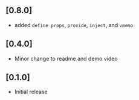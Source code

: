 ## [0.8.0]

- added `define props`, `provide`, `inject`, and `vmemo`

## [0.4.0]

- Minor change to readme and demo video

## [0.1.0]

- Initial release
